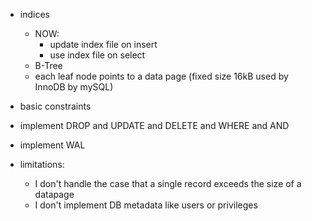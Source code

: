 -   indices
    - NOW:
        - update index file on insert
        - use index file on select
    -   B-Tree
    -   each leaf node points to a data page (fixed size 16kB used by InnoDB by mySQL)
-   basic constraints
-   implement DROP and UPDATE and DELETE and WHERE and AND
-   implement WAL

-   limitations:
    -   I don't handle the case that a single record exceeds the size of a datapage
    -   I don't implement DB metadata like users or privileges
